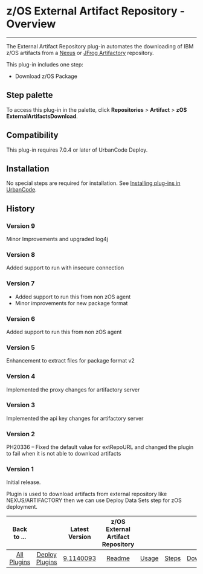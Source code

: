 # z/OS External Artifact Repository - Overview

---

The External Artifact Repository plug-in automates the downloading of IBM z/OS artifacts from a [Nexus](https://www.sonatype.com/product-nexus-repository) or [JFrog Artifactory](https://jfrog.com/artifactory/) repository.


This plug-in includes one step:

* Download z/OS Package


## Step palette

To access this plug-in in the palette, click **Repositories** > **Artifact** > **zOS ExternalArtifactsDownload**.

## Compatibility

This plug-in requires 7.0.4 or later of UrbanCode Deploy.

## Installation

No special steps are required for installation. See [Installing plug-ins in UrbanCode](https://community.ibm.com/community/user/wasdevops/blogs/laurel-dickson-bull1/2022/06/13/install-plugins "Installing plug-ins in UrbanCode").

## History

### Version 9

Minor Improvements and upgraded log4j

### Version 8

Added support to run with insecure connection

### Version 7

* Added support to run this from non zOS agent
* Minor improvements for new package format

### Version 6

Added support to run this from non zOS agent

### Version 5

Enhancement to extract files for package format v2

### Version 4

Implemented the proxy changes for artifactory server

### Version 3

Implemented the api key changes for artifactory server

### Version 2

PH20336 – Fixed the default value for extRepoURL and changed the plugin to fail when it is not able to download artifacts

### Version 1

Initial release. 

Plugin is used to download artifacts from external repository like NEXUS/ARTIFACTORY then we can use Deploy Data Sets step for zOS deployment.


|          Back to ...          |                                |                                                                 Latest Version                                                                  | z/OS External Artifact Repository ||||
|:-----------------------------:|:------------------------------:|:-----------------------------------------------------------------------------------------------------------------------------------------------:|:---------------------------------:| :---: | :---: | :---: |
| [All Plugins](../../index.md) | [Deploy Plugins](../README.md) | [9.1140093](https://raw.githubusercontent.com/UrbanCode/IBM-UCD-PLUGINS/main/files/zOS-external-artifact-download/ucd-ExtArtRepo-9.1140093.zip) |        [Readme](README.md)        |[Usage](usage.md)|[Steps](steps.md)|[Downloads](downloads.md)|
